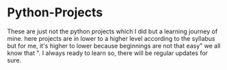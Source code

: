 # Python-Projects
These are just not the python projects which I did but a learning journey of mine. here projects are in lower to a higher level according to the syllabus but for me, it's higher to lower because beginnings are not that easy" we all know that ". I always ready to learn so, there will be regular updates for sure.
